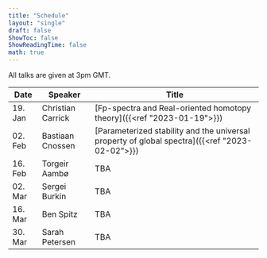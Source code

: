 ```yaml
---
title: "Schedule"
layout: "single"
draft: false
ShowToc: false
ShowReadingTime: false
math: true
---
```


All talks are given at 3pm GMT. 

|Date    |Speaker          |Title|
|--------|-----------------|-----|
|19. Jan |Christian Carrick|[Fp-spectra and Real-oriented homotopy theory]({{<ref "2023-01-19">}})|
|02. Feb |Bastiaan Cnossen |[Parameterized stability and the universal property of global spectra]({{<ref "2023-02-02">}})|
|16. Feb |Torgeir Aambø    |TBA|
|02. Mar |Sergei Burkin    |TBA|
|16. Mar |Ben Spitz        |TBA|
|30. Mar |Sarah Petersen   |TBA|
